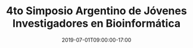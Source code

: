 ---
# Documentation: https://sourcethemes.com/academic/docs/managing-content/

title: "4to Simposio Argentino de Jóvenes Investigadores en Bioinformática"
event: "4SAJIB"
event_url: ""
location: Universidad Nacional de Quilmes, Bernal, Buenos Aires
address: 
  street: Saenz-Peña 352
  city: Bernal
  region: Buenos Aires
  postcode: 1876
  country: Argentina
summary: ""
abstract: ""

#  Talk start and end times.
#  End time can optionally be hidden by prefixing the line with `#`.
date: 2019-07-01T09:00:00-17:00
#date_end: 2019-07-2T09:00:00-17:00
all_day: false

# Schedule page publish date (NOT talk date).
publishDate: 2019-06-15T13:48:21-03:00

#authors: []
tags: ["Meeting","Symposium"]

# Is this a featured talk? (true/false)
featured: true

# Featured image
# To use, add an image named `featured.jpg/png` to your page's folder. 
# Focal points: Smart, Center, TopLeft, Top, TopRight, Left, Right, BottomLeft, Bottom, BottomRight.
image:
  caption: "Our sponsors"
  focal_point: "center"
  preview_only: false

# Custom links (optional).
#   Uncomment and edit lines below to show custom links.
# links:
# - name: Follow
#   url: https://twitter.com
#   icon_pack: fab
#   icon: twitter

# Optional filename of your slides within your talk's folder or a URL.
url_slides: 
url_poster: 
url_code:
url_pdf:
url_video:

# Markdown Slides (optional).
#   Associate this talk with Markdown slides.
#   Simply enter your slide deck's filename without extension.
#   E.g. `slides = "example-slides"` references `content/slides/example-slides.md`.
#   Otherwise, set `slides = ""`.
slides: ""

# Projects (optional).
#   Associate this post with one or more of your projects.
#   Simply enter your project's folder or file name without extension.
#   E.g. `projects = ["internal-project"]` references `content/project/deep-learning/index.md`.
#   Otherwise, set `projects = []`.
projects: [""]
---